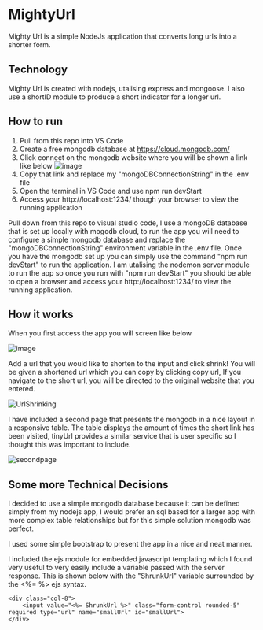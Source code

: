 # MightyUrl

Mighty Url is a simple NodeJs application that converts long urls into a shorter form.

## Technology

Mighty Url is created with nodejs, utalising express and mongoose. I also use a shortID module to produce a short indicator for a longer url.

## How to run

1. Pull from this repo into VS Code
2. Create a free mongodb database at https://cloud.mongodb.com/
3. Click connect on the mongodb website where you will be shown a link like below
![image](https://user-images.githubusercontent.com/19317685/201444489-b17e968c-6e7c-4ff0-940d-a9c26dae5393.png)
4. Copy that link and replace my "mongoDBConnectionString" in the .env file
5. Open the terminal in VS Code and use npm run devStart
6. Access your http://localhost:1234/ though your browser to view the running application

Pull down from this repo to visual studio code, I use a mongoDB database that is set up locally with mogodb cloud, to run the app you will need to configure a simple mongodb database and replace the "mongoDBConnectionString" environment variable in the .env file. Once you have the mongodb set up you can simply use the command "npm run devStart" to run the application. I am utalising the nodemon server module to run the app so once you run with "npm run devStart" you should be able to open a browser and access your http://localhost:1234/ to view the running application.

## How it works

When you first access the app you will screen like below

![image](https://user-images.githubusercontent.com/19317685/201444664-9452a87f-967e-4ed7-bbdb-de37208d25ea.png)

Add a url that you would like to shorten to the input and click shrink! You will be given a shortened url which you can copy by clicking copy url, If you navigate to the short url, you will be directed to the original website that you entered.

![UrlShrinking](https://user-images.githubusercontent.com/19317685/201445139-566043ed-4b8d-4c84-8637-a3c3a0043e7a.gif)

I have included a second page that presents the mongodb in a nice layout in a responsive table. The table displays the amount of times the short link has been visited, tinyUrl provides a similar service that is user specific so I thought this was important to include.

![secondpage](https://user-images.githubusercontent.com/19317685/201445756-a3b980f3-d182-4fff-8b46-0e2345b0af6e.gif)

## Some more Technical Decisions

I decided to use a simple mongodb database because it can be defined simply from my nodejs app, I would prefer an sql based for a larger app with more complex table relationships but for this simple solution mongodb was perfect.

I used some simple bootstrap to present the app in a nice and neat manner.

I included the ejs module for embedded javascript templating which I found very useful to very easily include a variable passed with the server response. This is shown below with the "ShrunkUrl" variable surrounded by the <%= %> ejs syntax.

```
<div class="col-8">
    <input value="<%= ShrunkUrl %>" class="form-control rounded-5" required type="url" name="smallUrl" id="smallUrl">
</div>
```






